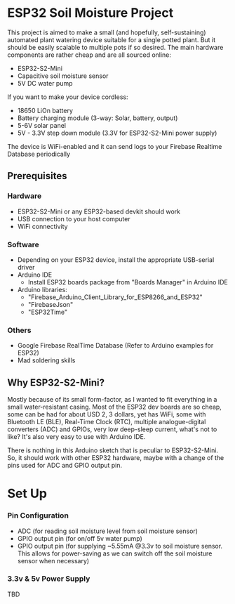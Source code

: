 # ESP32 Soil Moisture Project
This project is aimed to make a small (and hopefully, self-sustaining) automated plant watering device suitable for a single potted plant. But it should be easily scalable to multiple pots if so desired.
The main hardware components are rather cheap and are all sourced online:
  - ESP32-S2-Mini
  - Capacitive soil moisture sensor
  - 5V DC water pump

If you want to make your device cordless:
  - 18650 LiOn battery
  - Battery charging module (3-way: Solar, battery, output)
  - 5-6V solar panel
  - 5V - 3.3V step down module (3.3V for ESP32-S2-Mini power supply)

The device is WiFi-enabled and it can send logs to your Firebase Realtime Database periodically

## Prerequisites
### Hardware
- ESP32-S2-Mini or any ESP32-based devkit should work
- USB connection to your host computer
- WiFi connectivity

### Software
- Depending on your ESP32 device, install the appropriate USB-serial driver
- Arduino IDE
  - Install ESP32 boards package from "Boards Manager" in Arduino IDE
- Arduino libraries:
  - "Firebase_Arduino_Client_Library_for_ESP8266_and_ESP32"
  - "FirebaseJson"
  - "ESP32Time"
  
### Others
- Google Firebase RealTime Database (Refer to Arduino examples for ESP32)
- Mad soldering skills

## Why ESP32-S2-Mini?
Mostly because of its small form-factor, as I wanted to fit everything in a small water-resistant casing. Most of the ESP32 dev boards are so cheap, some can be had for about USD 2, 3 dollars, yet has WiFi, some with Bluetooth LE (BLE), Real-Time Clock (RTC), multiple analogue-digital converters (ADC) and GPIOs, very low deep-sleep current, what's not to like?
It's also very easy to use with Arduino IDE.

There is nothing in this Arduino sketch that is peculiar to ESP32-S2-Mini. So, it should work with other ESP32 hardware, maybe with a change of the pins used for ADC and GPIO output pin.

# Set Up
### Pin Configuration
- ADC (for reading soil moisture level from soil moisture sensor)
- GPIO output pin (for on/off 5v water pump)
- GPIO output pin (for supplying ~5.55mA @3.3v to soil moisture sensor. This allows for power-saving as we can switch off the soil moisture sensor when necessary)

### 3.3v & 5v Power Supply
TBD
